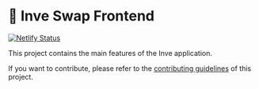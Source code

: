 # 🥞 Inve Swap Frontend

[![Netlify Status](https://api.netlify.com/api/v1/badges/7bebf1a3-be7b-4165-afd1-446256acd5e3/deploy-status)](https://app.netlify.com/sites/zilionixx-prod/deploys)

This project contains the main features of the Inve application.

If you want to contribute, please refer to the [contributing guidelines](./CONTRIBUTING.md) of this project.
